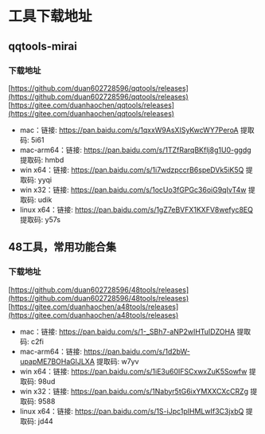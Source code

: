 # 工具下载地址

## qqtools-mirai

### 下载地址
[https://github.com/duan602728596/qqtools/releases](https://github.com/duan602728596/qqtools/releases)   
[https://gitee.com/duanhaochen/qqtools/releases](https://gitee.com/duanhaochen/qqtools/releases)
* mac：链接: https://pan.baidu.com/s/1qxxW9AsXISyKwcWY7PeroA 提取码: 5i61
* mac-arm64：链接: https://pan.baidu.com/s/1TZfRarqBKfIj8g1U0-ggdg 提取码: hmbd
* win x64：链接: https://pan.baidu.com/s/1i7wdzpccrB6speDVk5iK5Q 提取码: yyqi
* win x32：链接: https://pan.baidu.com/s/1ocUo3fGPGc36oiG9qIvT4w 提取码: udik
* linux x64：链接: https://pan.baidu.com/s/1gZ7eBVFX1KXFV8wefyc8EQ 提取码: y57s

## 48工具，常用功能合集

### 下载地址
[https://github.com/duan602728596/48tools/releases](https://github.com/duan602728596/48tools/releases)   
[https://gitee.com/duanhaochen/a48tools/releases](https://gitee.com/duanhaochen/a48tools/releases)
* mac：链接: https://pan.baidu.com/s/1-_SBh7-aNP2wIHTuIDZOHA 提取码: c2fi
* mac-arm64：链接: https://pan.baidu.com/s/1d2bW-upapME7BOHaGlJLXA 提取码: w7yv
* win x64：链接: https://pan.baidu.com/s/1iE3u60IFSCxwxZuK5Sowfw 提取码: 98ud
* win x32：链接: https://pan.baidu.com/s/1Nabyr5tG6ixYMXXCXcCRZg 提取码: 9588
* linux x64：链接: https://pan.baidu.com/s/1S-iJpc1pIHMLwIf3C3jxbQ 提取码: jd44
